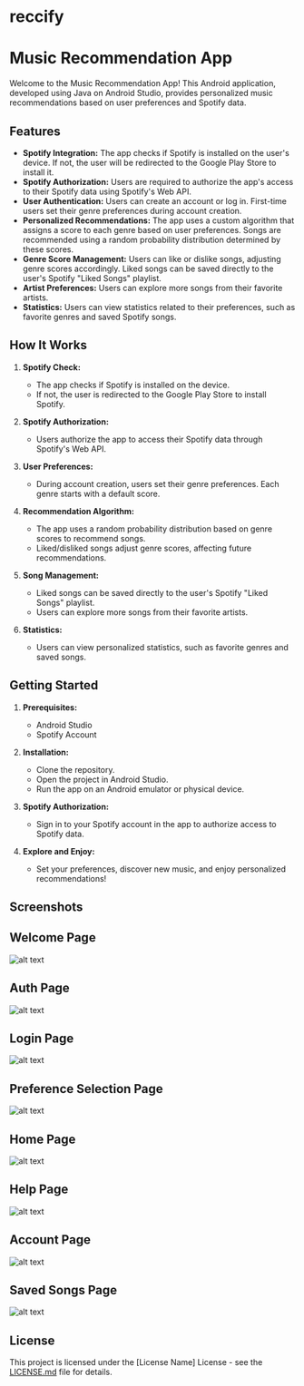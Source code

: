 # reccify
# Music Recommendation App

Welcome to the Music Recommendation App! This Android application, developed using Java on Android Studio, provides personalized music recommendations based on user preferences and Spotify data.

## Features

- **Spotify Integration:** The app checks if Spotify is installed on the user's device. If not, the user will be redirected to the Google Play Store to install it.
- **Spotify Authorization:** Users are required to authorize the app's access to their Spotify data using Spotify's Web API.
- **User Authentication:** Users can create an account or log in. First-time users set their genre preferences during account creation.
- **Personalized Recommendations:** The app uses a custom algorithm that assigns a score to each genre based on user preferences. Songs are recommended using a random probability distribution determined by these scores.
- **Genre Score Management:** Users can like or dislike songs, adjusting genre scores accordingly. Liked songs can be saved directly to the user's Spotify "Liked Songs" playlist.
- **Artist Preferences:** Users can explore more songs from their favorite artists.
- **Statistics:** Users can view statistics related to their preferences, such as favorite genres and saved Spotify songs.

## How It Works

1. **Spotify Check:**
   - The app checks if Spotify is installed on the device.
   - If not, the user is redirected to the Google Play Store to install Spotify.
   
2. **Spotify Authorization:**
   - Users authorize the app to access their Spotify data through Spotify's Web API.
   
3. **User Preferences:**
   - During account creation, users set their genre preferences. Each genre starts with a default score.
   
4. **Recommendation Algorithm:**
   - The app uses a random probability distribution based on genre scores to recommend songs.
   - Liked/disliked songs adjust genre scores, affecting future recommendations.
   
5. **Song Management:**
   - Liked songs can be saved directly to the user's Spotify "Liked Songs" playlist.
   - Users can explore more songs from their favorite artists.
   
6. **Statistics:**
   - Users can view personalized statistics, such as favorite genres and saved songs.

## Getting Started

1. **Prerequisites:**
   - Android Studio
   - Spotify Account

2. **Installation:**
   - Clone the repository.
   - Open the project in Android Studio.
   - Run the app on an Android emulator or physical device.

3. **Spotify Authorization:**
   - Sign in to your Spotify account in the app to authorize access to Spotify data.

4. **Explore and Enjoy:**
   - Set your preferences, discover new music, and enjoy personalized recommendations!

## Screenshots

## Welcome Page
![alt text](https://github.com/mahmedmo/reccify/blob/master/images/welcome.png "Welcome Page")
## Auth Page
![alt text](https://github.com/mahmedmo/reccify/blob/master/images/auth.png "Auth Page")
## Login Page
![alt text](https://github.com/mahmedmo/reccify/blob/master/images/login.png "Login Page")
## Preference Selection Page
![alt text](https://github.com/mahmedmo/reccify/blob/master/images/pref.png "Preferences Page")
## Home Page
![alt text](https://github.com/mahmedmo/reccify/blob/master/images/home.png "Home Page")
## Help Page
![alt text](https://github.com/mahmedmo/reccify/blob/master/images/help.png "Help Page")
## Account Page
![alt text](https://github.com/mahmedmo/reccify/blob/master/images/account.png "Account Page")
## Saved Songs Page
![alt text](https://github.com/mahmedmo/reccify/blob/master/images/savedsongs.png "Saved Songs Page")



## License

This project is licensed under the [License Name] License - see the [LICENSE.md](LICENSE.md) file for details.

